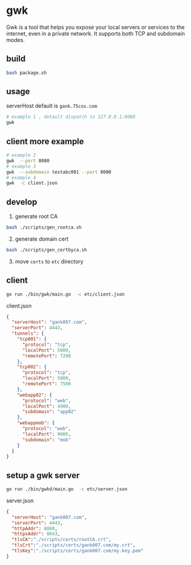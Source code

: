 # gwk

Gwk is a tool that helps you expose your local servers or services to the
internet, even in a private network. It supports both TCP and subdomain modes.

## build

```bash
bash package.sh
```

## usage

serverHost default is `gank.75cos.com`

```bash
# example 1 , detault dispatch to 127.0.0.1:8080
gwk
```

## client more  example

```bash
# example 2
gwk  --port 8080
# example 3
gwk  --subdomain testabc001 --port 8000
# example 4
gwk  -c client.json
```

## develop 


1. generate root CA

```bash
bash ./scripts/gen_rootca.sh
```

2. generate domain cert

```bash
bash ./scripts/gen_certbyca.sh
```

3. move `certs` to `etc` directory


## client

```bash
go run ./bin/gwk/main.go  -c etc/client.json
```

client.json

```json
{
  "serverHost": "gank007.com",
  "serverPort": 4443,
  "tunnels": {
    "tcp001": {
      "protocol": "tcp",
      "localPort": 5000,
      "remotePort": 7200
    },
    "tcp002": {
      "protocol": "tcp",
      "localPort": 5000,
      "remotePort": 7500
    },
    "webapp02": {
      "protocol": "web",
      "localPort": 4900,
      "subdomain": "app02"
    },
    "webappmob": {
      "protocol": "web",
      "localPort": 9000,
      "subdomain": "mob"
    }
  }
}
```

## setup a gwk server

```bash
go run ./bin/gwkd/main.go  -c etc/server.json
```

server.json

```json
{
  "serverHost": "gank007.com",
  "serverPort": 4443,
  "httpAddr": 8080,
  "httpsAddr": 8043,
  "tlsCA":"./scripts/certs/rootCA.crt",
  "tlsCrt":"./scripts/certs/gank007.com/my.crt",
  "tlsKey":"./scripts/certs/gank007.com/my.key.pem"
}

```

